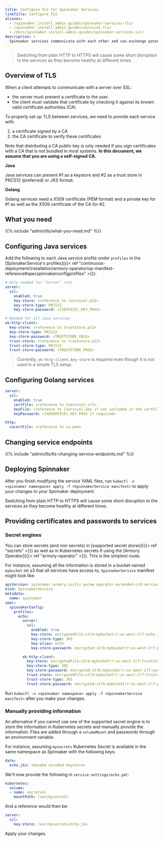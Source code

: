 ```yaml
---
title: Configure TLS for Spinnaker Services
linkTitle: Configure TLS
aliases:
  - /spinnaker_install_admin_guides/spinnaker-services-tls/
  - /spinnaker_install_admin_guides/services_tls/
  - /docs/spinnaker-install-admin-guides/spinnaker-services-ssl/
description: >
  Spinnaker services communicate with each other and can exchange potentially sensitive data. Enabling TLS between services ensures that this data is encrypted and that a service will only communicate with another service that has a valid certificate.
---
```


> Switching from plain HTTP to HTTPS will cause some short disruption to the services as they become healthy at different times.


## Overview of TLS

When a client attempts to communicate with a server over SSL:
- the server must present a certificate to the user.
- the client must validate that certificate by checking it against its known valid certificate authorities (CA).

To properly set up TLS between services, we need to provide each service with:
1. a certificate signed by a CA
2. the CA certificate to verify these certificates

Note that distributing a CA public key is only needed if you sign certificates with a CA that is not bundled in most systems. **In this document, we assume that you are using a self-signed CA.**

**Java**

Java services can present #1 as a keystore and #2 as a trust store in PKCS12 (preferred) or JKS format.

**Golang**

Golang services need a X509 certificate (PEM format) and a private key for #1 as well as the X509 certificate of the CA for #2.


## What you need

{{% include "admin/tls/what-you-need.md" %}}


## Configuring Java services

Add the following to each Java service profile under `profiles` in the [SpinnakerService's profiles]({{< ref "continuous-deployment/installation/armory-operator/op-manifest-reference#specspinnakerconfigprofiles" >}}):

```yaml
# Only needed for "server" role
server:
  ssl:
    enabled: true
    key-store: <reference to [service].p12>
    key-store-type: PKCS12
    key-store-password: <[SERVICE]_KEY_PASS>

# Needed for all Java services
ok-http-client:
  key-store: <reference to truststore.p12>
  key-store-type: PKCS12
  key-store-password: <TRUSTSTORE_PASS>
  trust-store: <reference to truststore.p12>
  trust-store-type: PKCS12
  trust-store-password: <TRUSTSTORE_PASS>
```

>Currently, `ok-http-client.key-store` is required even though it is not used in a simple TLS setup.

## Configuring Golang services

```yaml
server:
  ssl:
    enabled: true
    certFile: <reference to [service].crt>
    keyFile: <reference to [service].key if not included in the certFile's PEM>
    keyPassword: <[GOSERVICE]_KEY_PASS if required>

http:
  cacertFile: <reference to ca.pem>
```

## Changing service endpoints

{{% include "admin/tls/tls-changing-service-endpoints.md" %}}

## Deploying Spinnaker

After you finish modifying the service YAML files, run `kubectl -n <spinnaker namespace> apply -f <SpinnakerService manifest>` to apply your changes to your Spinnaker deployment.

Switching from plain HTTP to HTTPS will cause some short disruption to the services as they become healthy at different times.


## Providing certificates and passwords to services

### Secret engines

You can store secrets (and non secrets) in [supported secret stores]({{< ref "secrets" >}}) as well as in Kubernetes secrets if using the [Armory Operator]({{< ref "armory-operator" >}}). This is the simplest route.

For instance, assuming all the information is stored in a bucket named `mybucket` on s3 that all services have access to, `SpinnakerService` manifest  might look like:

```yaml
apiVersion: spinnaker.armory.io/{{< param operator-extended-crd-version >}}
kind: SpinnakerService
metadata:
  name: spinnaker
spec:
  spinnakerConfig:
    profiles:
      echo:
        server:
          ssl:
            enabled: true
            key-store: encryptedFile:s3!b:mybucket!r:us-west-2!f:echo.jks
            key-store-type: JKS
            key-alias: echo
            key-store-password: encrypted:s3!b:mybucket!r:us-west-2!f:passwords.yml!k:echo.keyPassword

        ok-http-client:
          key-store: encryptedFile:s3!b:mybucket!r:us-west-2!f:truststore.jks
          key-store-type: JKS
          key-store-password: encrypted:s3!b:mybucket!r:us-west-2!f:passwords.yml!k:truststorePassword
          trust-store: encryptedFile:s3!b:mybucket!r:us-west-2!f:truststore.jks
          trust-store-type: JKS
          trust-store-password: encrypted:s3!b:mybucket!r:us-west-2!f:passwords.yml!k:truststorePassword
```

Run `kubectl -n <spinnaker namespace> apply -f <SpinnakerService manifest>`  after you make your changes.

### Manually providing information

An alternative if you cannot use one of the supported secret engine is to store the information in Kubernetes secrets and manually provide the information. Files are added through a `volumeMount` and passwords through an environment variable.

For instance, assuming `mysecrets` Kubernetes Secret is available in the same namespace as Spinnaker with the following keys:

```yaml
data:
  echo.jks: <base64 encoded keystore>
```

We'll now provide the following in `service-settings/echo.yml`:
```yaml
kubernetes:
  volume:
  - name: secretvol
    mountPath: /var/mysecrets
```

And a reference would then be:

```yaml
server:
  ssl:
    key-store: /var/mysecrets/echo.jks
```

Apply your changes.

